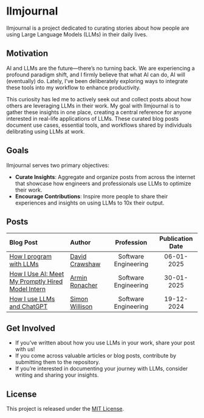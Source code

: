 # llmjournal
llmjournal is a project dedicated to curating stories about how people are using Large Language Models (LLMs) in their daily lives.

## Motivation
AI and LLMs are the future—there’s no turning back. We are experiencing a profound paradigm shift, and I firmly believe that what AI can do, AI will (eventually) do. Lately, I’ve been deliberately exploring ways to integrate these tools into my workflow to enhance productivity.

This curiosity has led me to actively seek out and collect posts about how others are leveraging LLMs in their work. My goal with llmjournal is to gather these insights in one place, creating a central reference for anyone interested in real-life applications of LLMs. 
These curated blog posts document use cases, essential tools, and workflows shared by individuals delibrating using LLMs at work.

## Goals
llmjournal serves two primary objectives:

- **Curate Insights**: Aggregate and organize posts from across the internet that showcase how engineers and professionals use LLMs to optimize their work.
- **Encourage Contributions**: Inspire more people to share their experiences and insights on using LLMs to 10x their output.

## Posts
|Blog Post|Author|Profession|Publication Date|
|:-------|:----------|:----------:|:----------:|
[How I program with LLMs](https://crawshaw.io/blog/programming-with-llms)|[David Crawshaw](https://x.com/davidcrawshaw)|Software Engineering|06-01-2025
[How I Use AI: Meet My Promptly Hired Model Intern](https://lucumr.pocoo.org/2025/1/30/how-i-ai/)|[Armin Ronacher](https://x.com/mitsuhiko)|Software Engineering|30-01-2025
[How I use LLMs and ChatGPT](https://simonwillison.net/series/using-llms/)|[Simon Willison](https://x.com/simonw)|Software Engineering|19-12-2024

## Get Involved
- If you’ve written about how you use LLMs in your work, share your post with us!
- If you come across valuable articles or blog posts, contribute by submitting them to the repository.
- If you’re interested in documenting your journey with LLMs, consider writing and sharing your insights.

## License
This project is released under the [MIT License](https://github.com/subomi/llmjournal/blob/main/LICENSE).
